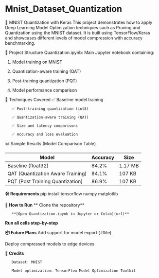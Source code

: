 # Mnist_Dataset_Quantization


🧠 MNIST Quantization with Keras
This project demonstrates how to apply Deep Learning Model Optimization techniques such as Pruning and Quantization using the MNIST dataset. It is built using TensorFlow/Keras and showcases different levels of model compression with accuracy benchmarking.

📁 Project Structure
       Quantization.ipynb: Main Jupyter notebook containing:

1. Model training on MNIST

2. Quantization-aware training (QAT)

3. Post-training quantization (PQT)

4. Model performance comparison

🚀 Techniques Covered
       ✅ Baseline model training
       
       ✅ Post-training quantization (int8)
       
       ✅ Quantization-aware training (QAT)
       
       ✅ Size and latency comparisons
       
       ✅ Accuracy and loss evaluation

📊 Sample Results (Model Comparison Table)


| Model              | Accuracy | Size    |
|--------------------|----------|---------|
| Baseline (float32) | 84.2%    | 1.17 MB  |
| QAT (Quantization Aware Training) | 84.1%    | 107 KB  |
| PQT (Post Training Quantization) | 86.9%    | 107 KB  |

**🛠 Requirements**
       pip install tensorflow numpy matplotlib

**🧪 How to Run**
      ** Clone the repository**

       **[Open Quantization.ipynb in Jupyter or Colab](url)**

**Run all cells step-by-step**

**📦 Future Plans**
       Add support for model export (.tflite)

Deploy compressed models to edge devices

**🤝 Credits**
      
         
       Dataset: MNIST
       
       Model optimization: TensorFlow Model Optimization Toolkit

